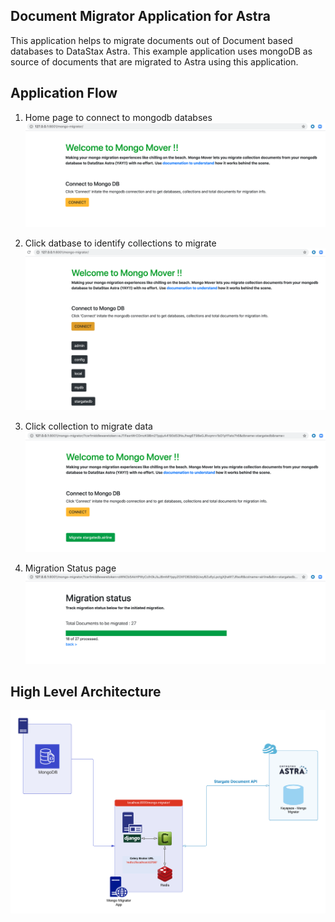 ## Document Migrator Application for Astra

This application helps to migrate documents out of Document based databases to DataStax Astra. This example application uses mongoDB as source of documents that are migrated to Astra using this application.

## Application Flow
1. Home page to connect to mongodb databses
![](images/home.png)

2. Click datbase to identify collections to migrate 
![](images/clickConnect.png)

3. Click collection to migrate data
![](images/Click-Documents.png)

4. Migration Status page
![](images/MigrationStatus.png)


## High Level Architecture 

![](images/MongoMigratorArchitecturefinal.png)
